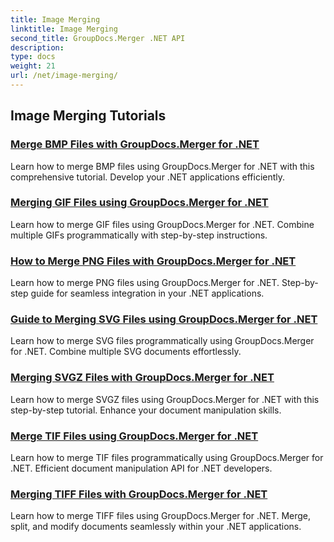 ```yaml
---
title: Image Merging
linktitle: Image Merging
second_title: GroupDocs.Merger .NET API
description: 
type: docs
weight: 21
url: /net/image-merging/
---
```


## Image Merging Tutorials
### [Merge BMP Files with GroupDocs.Merger for .NET](./merge-bmp-files/)
Learn how to merge BMP files using GroupDocs.Merger for .NET with this comprehensive tutorial. Develop your .NET applications efficiently.
### [Merging GIF Files using GroupDocs.Merger for .NET](./merging-gif-files/)
Learn how to merge GIF files using GroupDocs.Merger for .NET. Combine multiple GIFs programmatically with step-by-step instructions.
### [How to Merge PNG Files with GroupDocs.Merger for .NET](./how-to-merge-png-files/)
Learn how to merge PNG files using GroupDocs.Merger for .NET. Step-by-step guide for seamless integration in your .NET applications.
### [Guide to Merging SVG Files using GroupDocs.Merger for .NET](./guide-merging-svg-files/)
Learn how to merge SVG files programmatically using GroupDocs.Merger for .NET. Combine multiple SVG documents effortlessly.
### [Merging SVGZ Files with GroupDocs.Merger for .NET](./merging-svgz-files/)
Learn how to merge SVGZ files using GroupDocs.Merger for .NET with this step-by-step tutorial. Enhance your document manipulation skills.
### [Merge TIF Files using GroupDocs.Merger for .NET](./merge-tif-files/)
Learn how to merge TIF files programmatically using GroupDocs.Merger for .NET. Efficient document manipulation API for .NET developers.
### [Merging TIFF Files with GroupDocs.Merger for .NET](./merging-tiff-files/)
Learn how to merge TIFF files using GroupDocs.Merger for .NET. Merge, split, and modify documents seamlessly within your .NET applications.